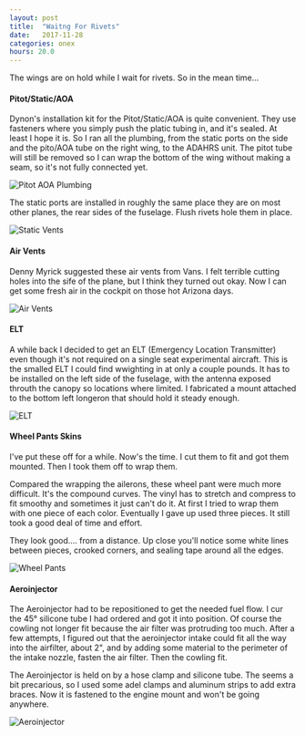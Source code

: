 ```yaml
---
layout: post
title:  "Waitng For Rivets"
date:   2017-11-28 
categories: onex
hours: 20.0
---
```


The wings are on hold while I wait for rivets.  So in the mean time...

#### Pitot/Static/AOA

Dynon's installation kit for the Pitot/Static/AOA is quite convenient.  They use fasteners  where you simply push the platic tubing in, and it's sealed. At least I hope it is.  So I ran all the plumbing, from the static ports on the side and the pito/AOA tube on the right wing, to the ADAHRS unit.  The pitot tube will still be removed so I can wrap the bottom of the wing without making a seam, so it's not fully connected yet.

![Pitot AOA Plumbing](/onex/img/2017-11-28/1.jpg)

The static ports are installed in roughly the same place they are on most other planes, the rear sides of the fuselage.  Flush rivets hole them in place.  

![Static Vents](/onex/img/2017-11-28/2.jpg)

#### Air Vents

Denny Myrick suggested these air vents from Vans.  I felt terrible cutting holes into the sife of the plane, but I think they turned out okay.  Now I can get some fresh air in the cockpit on those hot Arizona days.

![Air Vents](/onex/img/2017-11-28/3.jpg)

#### ELT

A while back I decided to get an ELT (Emergency Location Transmitter) even though it's not required on a single seat experimental aircraft.  This is the smalled ELT I could find wwighting in at only a couple pounds.  It has to be installed on the left side of the fuselage, with the antenna exposed throuth the canopy so locations where limited.  I fabricated a mount attached to the bottom left longeron that should hold it steady enough.

![ELT](/onex/img/2017-11-28/4.jpg)

#### Wheel Pants Skins

I've put these off for a while.  Now's the time.  I cut them to fit and got them mounted. Then I took them off to wrap them.  

Compared the wrapping the ailerons, these wheel pant were much more difficult.  It's the compound curves.  The vinyl has to stretch and compress to fit smoothy and sometimes it just can't do it.  At first I tried to wrap them with one piece of each color.  Eventually I gave up used three pieces.  It still took a good deal of time and effort.  

They look good.... from a distance.  Up close you'll notice some white lines between pieces, crooked corners, and sealing tape around all the edges.  

![Wheel Pants](/onex/img/2017-11-28/5.jpg)

#### Aeroinjector

The Aeroinjector had to be repositioned to get the needed fuel flow.  I cur the 45° silicone tube I had ordered and got it into position.  Of course the cowling not longer fit because the air filter was protruding too much.  After a few attempts, I figured out that the aeroinjector intake could fit all the way into the airfilter, about 2", and by adding some material to the perimeter of the intake nozzle, fasten the air filter.  Then the cowling fit.

The Aeroinjector is held on by a hose clamp and silicone tube.  The seems a bit precarious, so I used some adel clamps and aluminum strips to add extra braces.  Now it is fastened to the engine mount and won't be going anywhere.  

![Aeroinjector](/onex/img/2017-11-28/6.jpg)
